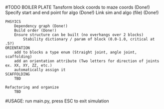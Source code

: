 #TODO 
    BOILER PLATE
    Tansform block coords to maze coords (Done!)
    Specify start and end point for algo (Done!)
    Link sim and algo (file) (Done!)


    PHSYICS
        Dependency graph (Done!)
        Build order (Done!)
        Ensure structure can be built (no overhangs over 2 blocks)
            Stability dictionary / param of block (0.0-1.0, critical at .5?)
    ORIENTATION
        add to blocks a type enum (Straight joint, angle joint, scaffolding)
        add an orientation attribute (Two letters for direction of joints ex. XX, XY, ZZ, etc.)
        automatically assign it
    SCAFFOLDING
        TBD

    Refactoring and organize
        TBD

#USAGE:
run main.py, press ESC to exit simulation